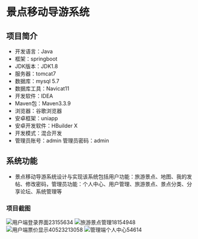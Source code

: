 # 景点移动导游系统 
##  项目简介 
* 开发语言：Java
* 框架：springboot
* JDK版本：JDK1.8
* 服务器：tomcat7
* 数据库：mysql 5.7
* 数据库工具：Navicat11
* 开发软件：IDEA
* Maven包：Maven3.3.9
* 浏览器：谷歌浏览器
* 安卓框架：uniapp
* 安卓开发软件：HBuilder X
* 开发模式：混合开发
* 管理员账号：admin  管理员密码：admin
## 系统功能 
* 景点移动导游系统设计与实现该系统包括用户功能：旅游景点、地图、我的发帖、修改密码，管理员功能：个人中心、用户管理、旅游景点、景点分类、分享论坛、系统管理等
### 项目截图
![用户端登录界面23155634](https://github.com/xiaojinsixsixsix/xiaojinK/assets/169874785/1dec423a-8cba-4210-9d2c-146c71eeb476)
![旅游景点管理18154948](https://github.com/xiaojinsixsixsix/xiaojinK/assets/169874785/53834979-547f-4510-b2d9-4f01a5d222c6)
![用户端票价显示40523213058](https://github.com/xiaojinsixsixsix/xiaojinK/assets/169874785/4df1bb6a-209d-423b-84fe-08e4072081b1)
![管理端个人中心54614](https://github.com/xiaojinsixsixsix/xiaojinK/assets/169874785/ed9768b5-4d71-47b4-8827-19413cdf5f07)

